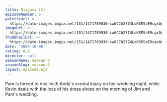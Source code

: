 ```yaml
---
title: Niagara (2)
episodeNumber: 5
paletteUrl: >-
  https://dato-images.imgix.net/151/1471789030-cw6CCh27Z4LdKSMSaE9cgxQnrdJ.jpg?auto=enhance&ch=DPR%2CWidth&palette=json
imageUrl: >-
  https://dato-images.imgix.net/151/1471789030-cw6CCh27Z4LdKSMSaE9cgxQnrdJ.jpg?auto=compress%2Cformat&ch=DPR%2CWidth&w=500
thumbnailUrl: >-
  https://dato-images.imgix.net/151/1471789030-cw6CCh27Z4LdKSMSaE9cgxQnrdJ.jpg?auto=enhance&ch=DPR%2CWidth&fit=crop&fm=jpg&h=280&w=500
date: '2009-10-08'
rating: 8.8
director: null
seasonName: Season 6
seasonSlug: season-6
layout: episode.ejs
---
```


Pam is forced to deal with Andy's scrotal injury on her wedding night, while Kevin deals with the loss of his dress shoes on the morning of Jim and Pam's wedding.
